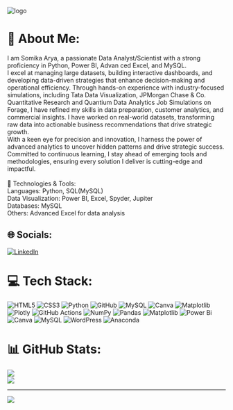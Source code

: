![logo](https://t4.ftcdn.net/jpg/02/82/17/47/360_F_282174791_6d0ZA7xu9AWMtagmRBpKAeMuCkfBcKYZ.jpg)
# 💫 About Me:
I am Somika Arya, a passionate Data Analyst/Scientist with a strong proficiency in Python, Power BI, Advan ced Excel, and MySQL. <br>I excel at managing large datasets, building interactive dashboards, and developing data-driven strategies that enhance decision-making and operational efficiency. Through hands-on experience with industry-focused simulations, including Tata Data Visualization, JPMorgan Chase & Co. Quantitative Research and Quantium Data Analytics Job Simulations on Forage, I have refined my skills in data preparation, customer analytics, and commercial insights. I have worked on real-world datasets, transforming raw data into actionable business recommendations that drive strategic growth. <br>With a keen eye for precision and innovation, I harness the power of advanced analytics to uncover hidden patterns and drive strategic success. Committed to continuous learning, I stay ahead of emerging tools and methodologies, ensuring every solution I deliver is cutting-edge and impactful. <br><br>🔧 Technologies & Tools:<br>Languages: Python, SQL(MySQL)<br>Data Visualization: Power BI, Excel, Spyder, Jupiter<br>Databases: MySQL<br>Others: Advanced Excel for data analysis


## 🌐 Socials:
[![LinkedIn](https://img.shields.io/badge/LinkedIn-%230077B5.svg?logo=linkedin&logoColor=white)](https://www.linkedin.com/in/somika-arya-363b07213/) 

# 💻 Tech Stack:
![HTML5](https://img.shields.io/badge/html5-%23E34F26.svg?style=for-the-badge&logo=html5&logoColor=white) ![CSS3](https://img.shields.io/badge/css3-%231572B6.svg?style=for-the-badge&logo=css3&logoColor=white) ![Python](https://img.shields.io/badge/python-3670A0?style=for-the-badge&logo=python&logoColor=ffdd54) ![GitHub](https://img.shields.io/badge/github-%23121011.svg?style=for-the-badge&logo=github&logoColor=white) ![MySQL](https://img.shields.io/badge/mysql-4479A1.svg?style=for-the-badge&logo=mysql&logoColor=white) ![Canva](https://img.shields.io/badge/Canva-%2300C4CC.svg?style=for-the-badge&logo=Canva&logoColor=white) ![Matplotlib](https://img.shields.io/badge/Matplotlib-%23ffffff.svg?style=for-the-badge&logo=Matplotlib&logoColor=black) ![Plotly](https://img.shields.io/badge/Plotly-%233F4F75.svg?style=for-the-badge&logo=plotly&logoColor=white) ![GitHub Actions](https://img.shields.io/badge/github%20actions-%232671E5.svg?style=for-the-badge&logo=githubactions&logoColor=white) ![NumPy](https://img.shields.io/badge/numpy-%23013243.svg?style=for-the-badge&logo=numpy&logoColor=white) ![Pandas](https://img.shields.io/badge/pandas-%23150458.svg?style=for-the-badge&logo=pandas&logoColor=white) ![Matplotlib](https://img.shields.io/badge/Matplotlib-%23ffffff.svg?style=for-the-badge&logo=Matplotlib&logoColor=black) ![Power Bi](https://img.shields.io/badge/power_bi-F2C811?style=for-the-badge&logo=powerbi&logoColor=black) ![Canva](https://img.shields.io/badge/Canva-%2300C4CC.svg?style=for-the-badge&logo=Canva&logoColor=white) ![MySQL](https://img.shields.io/badge/mysql-4479A1.svg?style=for-the-badge&logo=mysql&logoColor=white) ![WordPress](https://img.shields.io/badge/WordPress-%23117AC9.svg?style=for-the-badge&logo=WordPress&logoColor=white) ![Anaconda](https://img.shields.io/badge/Anaconda-%2344A833.svg?style=for-the-badge&logo=anaconda&logoColor=white)
# 📊 GitHub Stats:
![](https://github-readme-stats.vercel.app/api?username=SomikaArya&theme=dark&hide_border=false&include_all_commits=false&count_private=false)<br/>
![](https://github-readme-streak-stats.herokuapp.com/?user=SomikaArya&theme=dark&hide_border=false)<br/>


---
[![](https://visitcount.itsvg.in/api?id=SomikaArya&icon=0&color=0)](https://visitcount.itsvg.in)

<!-- Proudly created with GPRM ( https://gprm.itsvg.in ) -->
